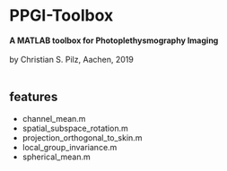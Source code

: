 
# PPGI-Toolbox
<b>A MATLAB toolbox for Photoplethysmography Imaging</b><br>
<br>
by Christian S. Pilz, Aachen, 2019<br>
<br>

## features

- channel_mean.m
- spatial_subspace_rotation.m
- projection_orthogonal_to_skin.m
- local_group_invariance.m
- spherical_mean.m
